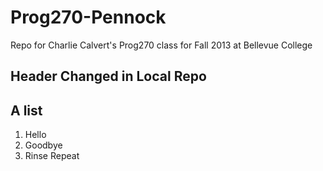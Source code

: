Prog270-Pennock
===============

Repo for Charlie Calvert's Prog270 class for Fall 2013 at Bellevue College

Header Changed in Local Repo
----------------------------

A list
------
1. Hello
2. Goodbye
3. Rinse Repeat
